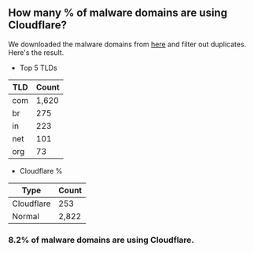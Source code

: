 ## How many % of malware domains are using Cloudflare?


We downloaded the malware domains from [here](https://urlhaus.abuse.ch) and filter out duplicates.
Here's the result.


[//]: # (start replacement)


- Top 5 TLDs

| TLD | Count |
| --- | --- |
| com | 1,620 |
| br | 275 |
| in | 223 |
| net | 101 |
| org | 73 |


- Cloudflare %

| Type | Count |
| --- | --- |
| Cloudflare | 253 |
| Normal | 2,822 |


### 8.2% of malware domains are using Cloudflare.
